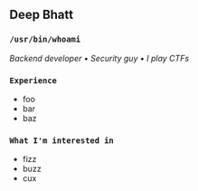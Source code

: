 ## Deep Bhatt

### `/usr/bin/whoami`

_Backend developer • Security guy • I play CTFs_

### `Experience`

* foo
* bar
* baz

### `What I'm interested in`

* fizz
* buzz
* cux
